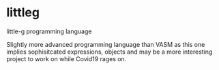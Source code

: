 # littleg
little-g programming language

Slightly more advanced programming language than VASM as this one implies sophisitcated expressions, objects and may be a more interesting project to work on while Covid19 rages on.
